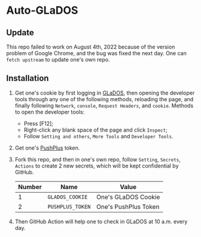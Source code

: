 # Auto-GLaDOS

## Update

This repo failed to work on August 4th, 2022 because of the version problem of Google Chrome, and the bug was fixed the next day. One can `fetch upstream` to update one's own repo.

## Installation

1. Get one's cookie by first logging in [GLaDOS](https://glados.rocks/), then opening the developer tools through any one of the following methods, reloading the page, and finally following `Network`, `console`, `Request Headers`, and `cookie`. Methods to open the developer tools:

   - Press [F12];
   - Right-click any blank space of the page and click `Inspect`;
   - Follow `Setting and others`, `More Tools` and `Developer Tools`.

2. Get one's [PushPlus](https://www.pushplus.plus/) token.

3. Fork this repo, and then in one's own repo, follow `Setting`, `Secrets`, `Actions` to create 2 new secrets, which will be kept confidential by GitHub.

   | Number | Name             | Value                |
   | ------ | ---------------- | -------------------- |
   | 1      | `GLADOS_COOKIE`  | One's GLaDOS Cookie  |
   | 2      | `PUSHPLUS_TOKEN` | One's PushPlus Token |

4. Then GitHub Action will help one to check in GLaDOS at 10 a.m. every day.